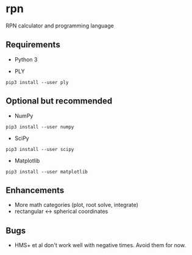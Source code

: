 # rpn

RPN calculator and programming language

## Requirements

- Python 3

- PLY

``` shell
pip3 install --user ply
```

## Optional but recommended

- NumPy

``` shell
pip3 install --user numpy
```

- SciPy

``` shell
pip3 install --user scipy
```

- Matplotlib

``` shell
pip3 install --user matplotlib
```

## Enhancements

- More math categories (plot, root solve, integrate)
- rectangular <-> spherical coordinates

## Bugs

- HMS+ et al don't work well with negative times.  Avoid them for now.
